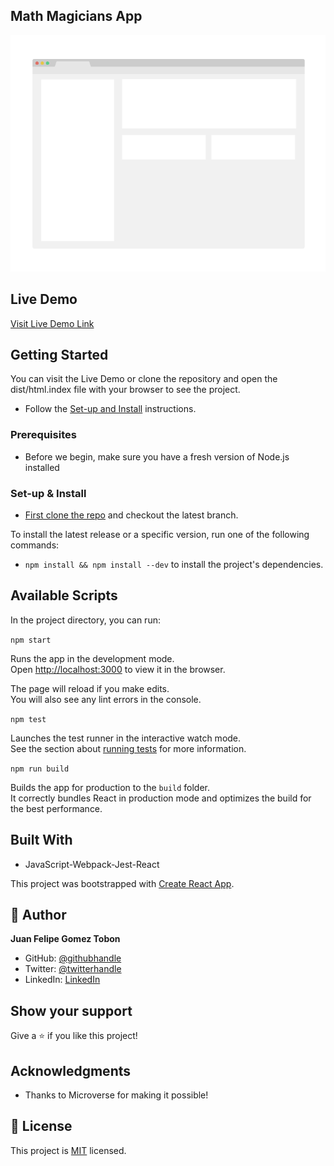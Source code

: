 ## Math Magicians App

![screenshot](./app_screenshot.png)

## Live Demo

[Visit Live Demo Link](https://felipeg005.github.io/Math-Magicians-App/)

## Getting Started

You can visit the Live Demo or clone the repository and open the dist/html.index file with your browser to see the project.

- Follow the [Set-up and Install](#set-up--install) instructions.

### Prerequisites

- Before we begin, make sure you have a fresh version of Node.js installed

### Set-up & Install

- [First clone the repo](https://github.com/Felipeg005/Math-Magicians-App/) and checkout the latest branch.

To install the latest release or a specific version, run one of the following commands:

- `npm install && npm install --dev` to install the project's dependencies.

## Available Scripts

In the project directory, you can run:

`npm start`

Runs the app in the development mode.\
Open [http://localhost:3000](http://localhost:3000) to view it in the browser.

The page will reload if you make edits.\
You will also see any lint errors in the console.

`npm test`

Launches the test runner in the interactive watch mode.\
See the section about [running tests](https://facebook.github.io/create-react-app/docs/running-tests) for more information.

`npm run build`

Builds the app for production to the `build` folder.\
It correctly bundles React in production mode and optimizes the build for the best performance.

## Built With

- JavaScript-Webpack-Jest-React

This project was bootstrapped with [Create React App](https://github.com/facebook/create-react-app).

## 👤 **Author**

**Juan Felipe Gomez Tobon**

- GitHub: [@githubhandle](https://github.com/Felipeg005/)
- Twitter: [@twitterhandle](https://twitter.com/JuanFGT05)
- LinkedIn: [LinkedIn](https://www.linkedin.com/in/juan-felipe-gomez-tobon/)

## Show your support

Give a ⭐️ if you like this project!

## Acknowledgments

- Thanks to Microverse for making it possible!

## 📝 License

This project is [MIT](./MIT.md) licensed.